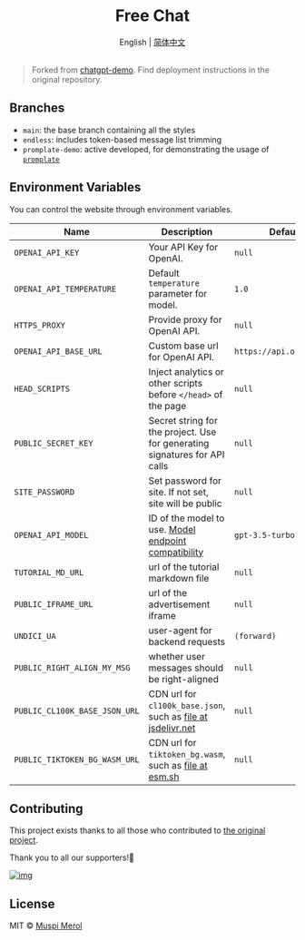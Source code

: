<h1 align="center">Free Chat</h1>

<div align="center">English | <a href="./README.zh-CN.md">简体中文</a></div>

<br>

> Forked from [chatgpt-demo](https://github.com/anse-app/chatgpt-demo). Find deployment instructions in the original repository.

## Branches

- `main`: the base branch containing all the styles
- `endless`: includes token-based message list trimming
- `promplate-demo`: active developed, for demonstrating the usage of [`promplate`](http://promplate.dev/)

## Environment Variables

You can control the website through environment variables.

| Name | Description | Default |
| --- | --- | --- |
| `OPENAI_API_KEY` | Your API Key for OpenAI. | `null` |
| `OPENAI_API_TEMPERATURE` | Default `temperature` parameter for model. | `1.0` |
| `HTTPS_PROXY` | Provide proxy for OpenAI API. | `null` |
| `OPENAI_API_BASE_URL` | Custom base url for OpenAI API. | `https://api.openai.com` |
| `HEAD_SCRIPTS` | Inject analytics or other scripts before `</head>` of the page | `null` |
| `PUBLIC_SECRET_KEY` | Secret string for the project. Use for generating signatures for API calls | `null` |
| `SITE_PASSWORD` | Set password for site. If not set, site will be public | `null` |
| `OPENAI_API_MODEL` | ID of the model to use. [Model endpoint compatibility](https://platform.openai.com/docs/models/model-endpoint-compatibility) | `gpt-3.5-turbo-0125` |
| `TUTORIAL_MD_URL` | url of the tutorial markdown file | `null` |
| `PUBLIC_IFRAME_URL` | url of the advertisement iframe | `null` |
| `UNDICI_UA` | user-agent for backend requests | `(forward)` |
| `PUBLIC_RIGHT_ALIGN_MY_MSG` | whether user messages should be right-aligned | `null` |
| `PUBLIC_CL100K_BASE_JSON_URL` | CDN url for `cl100k_base.json`, such as [file at jsdelivr.net](https://cdn.jsdelivr.net/npm/tiktoken@1.0.10/encoders/cl100k_base.json) | `null` |
| `PUBLIC_TIKTOKEN_BG_WASM_URL` | CDN url for `tiktoken_bg.wasm`, such as [file at esm.sh](https://esm.sh/tiktoken/lite/tiktoken_bg.wasm) | `null` |

## Contributing

This project exists thanks to all those who contributed to [the original project](https://github.com/anse-app/chatgpt-demo).

Thank you to all our supporters!🙏

[![img](https://contributors.nn.ci/api?repo=anse-app/chatgpt-demo)](https://github.com/ddiu8081/chatgpt-demo/graphs/contributors)

## License

MIT © [Muspi Merol](./LICENSE)
